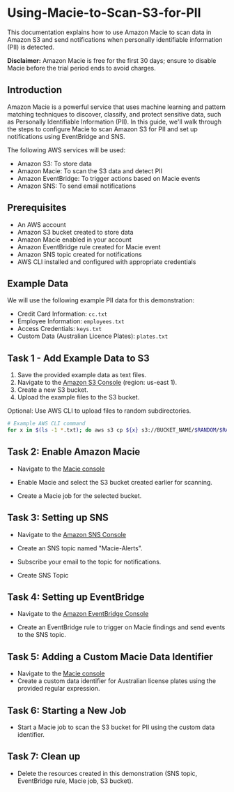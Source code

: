 # Using-Macie-to-Scan-S3-for-PII
This documentation explains how to use Amazon Macie to scan data in Amazon S3 and send notifications when personally identifiable information (PII) is detected.

**Disclaimer:** Amazon Macie is free for the first 30 days; ensure to disable Macie before the trial period ends to avoid charges.

## Introduction
Amazon Macie is a powerful service that uses machine learning and pattern matching techniques to discover, classify, and protect sensitive data, such as Personally Identifiable Information (PII). In this guide, we'll walk through the steps to configure Macie to scan Amazon S3 for PII and set up notifications using EventBridge and SNS.

The following AWS services will be used:

- Amazon S3: To store data
- Amazon Macie: To scan the S3 data and detect PII
- Amazon EventBridge: To trigger actions based on Macie events
- Amazon SNS: To send email notifications
## Prerequisites
- An AWS account
- Amazon S3 bucket created to store data
- Amazon Macie enabled in your account
- Amazon EventBridge rule created for Macie event
- Amazon SNS topic created for notifications
- AWS CLI installed and configured with appropriate credentials

## Example Data

We will use the following example PII data for this demonstration:

- Credit Card Information: `cc.txt`
- Employee Information: `employees.txt`
- Access Credentials: `keys.txt`
- Custom Data (Australian Licence Plates): `plates.txt`

## Task 1 - Add Example Data to S3

1. Save the provided example data as text files.
2. Navigate to the [Amazon S3 Console](https://s3.console.aws.amazon.com/s3/buckets) (region: us-east 1).
3. Create a new S3 bucket.
4. Upload the example files to the S3 bucket.

Optional: Use AWS CLI to upload files to random subdirectories.

```bash
# Example AWS CLI command
for x in $(ls -1 *.txt); do aws s3 cp ${x} s3://BUCKET_NAME/$RANDOM/$RANDOM/$RANDOM/${x}; done
```

## Task 2: Enable Amazon Macie
- Navigate to the [Macie console](https://us-east-1.console.aws.amazon.com/macie/home?region=us-east-1#home)

- Enable Macie and select the S3 bucket created earlier for scanning.

- Create a Macie job for the selected bucket.

## Task 3: Setting up SNS
- Navigate to the [Amazon SNS Console](https://us-east-1.console.aws.amazon.com/sns/v3/home?region=us-east-1#/homepage)

- Create an SNS topic named "Macie-Alerts".

- Subscribe your email to the topic for notifications.

- Create SNS Topic

## Task 4: Setting up EventBridge
- Navigate to the [Amazon EventBridge Console](https://us-east-1.console.aws.amazon.com/events/home?region=us-east-1#)

- Create an EventBridge rule to trigger on Macie findings and send events to the SNS topic.

## Task 5: Adding a Custom Macie Data Identifier
- Navigate to the [Macie console](https://us-east-1.console.aws.amazon.com/macie/home?region=us-east-1#home)
- Create a custom data identifier for Australian license plates using the provided regular expression.

## Task 6: Starting a New Job
- Start a Macie job to scan the S3 bucket for PII using the custom data identifier.

## Task 7: Clean up
- Delete the resources created in this demonstration (SNS topic, EventBridge rule, Macie job, S3 bucket).
